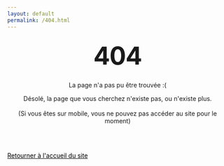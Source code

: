 ```yaml
---
layout: default
permalink: /404.html
---
```


<style type="text/css" media="screen">
  .container {
    margin: 10px auto;
    max-width: 600px;
    text-align: center;
  }
  h1 {
    margin: 30px 0;
    font-size: 4em;
    line-height: 1;
    letter-spacing: -1px;
  }
</style>

<div class="post-container">
 <center>
  <h1>404</h1>

La page n'a pas pu être trouvée :(

Désolé, la page que vous cherchez n'existe pas, ou n'existe plus.
<br><br>
(Si vous êtes sur mobile, vous ne pouvez pas accéder au site pour le moment)
</center>
</div>

<br><br>

<div class="back-home-container">
	<div class="back-to-home">
	<a href="{{ site.baseurl }}" style="color: #000" target="_self">Retourner à l'accueil du site</a>
	</div>
</div>
